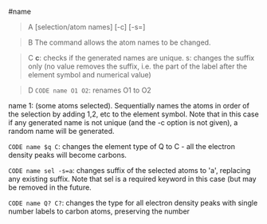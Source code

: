 #name
>A [selection/atom names] [-c] [-s=]

>B The command allows the atom names to be changed.

>C **c**: checks if the generated names are unique.
s: changes the suffix only (no value removes the suffix, i.e. the part of the label after the element symbol and numerical value)

>D `CODE name O1 O2`: renames O1 to O2

name 1: (some atoms selected). Sequentially names the atoms in order of the selection by adding 1,2, etc to the element symbol. Note that in this case if any generated name is not unique (and the -c option is not given), a random name will be generated.

`CODE name $q C`: changes the element type of Q to C - all the electron density peaks will become carbons.


`CODE name sel -s=a`: changes suffix of the selected atoms to 'a', replacing any existing suffix. Note that sel is a required keyword in this case (but may be removed in the future.

`CODE name Q? C?`: changes the type for all electron density peaks with single number labels to carbon atoms, preserving the number


